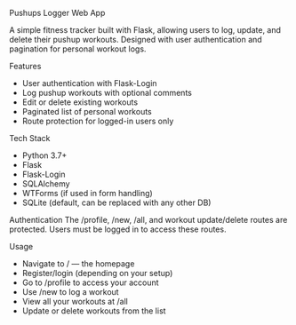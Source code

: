 Pushups Logger Web App

A simple fitness tracker built with Flask, allowing users to log, update, and delete their pushup workouts. Designed with user authentication and pagination for personal workout logs.

Features
- User authentication with Flask-Login
- Log pushup workouts with optional comments
- Edit or delete existing workouts
- Paginated list of personal workouts
- Route protection for logged-in users only

Tech Stack
- Python 3.7+
- Flask
- Flask-Login
- SQLAlchemy
- WTForms (if used in form handling)
- SQLite (default, can be replaced with any other DB)

Authentication
The /profile, /new, /all, and workout update/delete routes are protected. Users must be logged in to access these routes.

Usage
- Navigate to / — the homepage
- Register/login (depending on your setup)
- Go to /profile to access your account
- Use /new to log a workout
- View all your workouts at /all
- Update or delete workouts from the list
